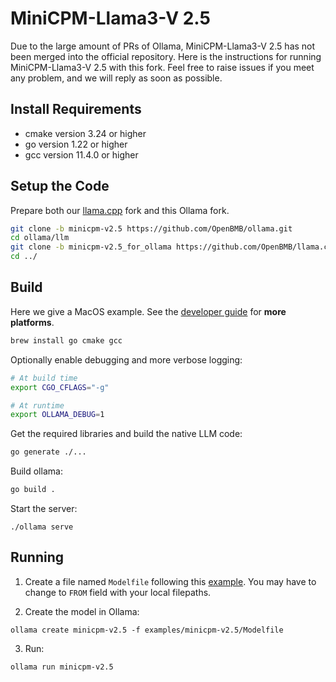 # MiniCPM-Llama3-V 2.5

Due to the large amount of PRs of Ollama, MiniCPM-Llama3-V 2.5 has not been merged into the official repository. Here is the instructions for running MiniCPM-Llama3-V 2.5 with this fork.
Feel free to raise issues if you meet any problem, and we will reply as soon as possible.

## Install Requirements

- cmake version 3.24 or higher
- go version 1.22 or higher
- gcc version 11.4.0 or higher

## Setup the Code

Prepare both our [llama.cpp](https://github.com/OpenBMB/llama.cpp.git) fork and this Ollama fork.

```bash
git clone -b minicpm-v2.5 https://github.com/OpenBMB/ollama.git
cd ollama/llm
git clone -b minicpm-v2.5_for_ollama https://github.com/OpenBMB/llama.cpp.git
cd ../
```

## Build

Here we give a MacOS example. See the [developer guide](https://github.com/ollama/ollama/blob/main/docs/development.md) for **more platforms**.

```bash
brew install go cmake gcc
```

Optionally enable debugging and more verbose logging:

```bash
# At build time
export CGO_CFLAGS="-g"

# At runtime
export OLLAMA_DEBUG=1
```

Get the required libraries and build the native LLM code:

```bash
go generate ./...
```

Build ollama:

```bash
go build .
```

Start the server:

```
./ollama serve
```

## Running 

1. Create a file named `Modelfile` following this [example](Modelfile). You may have to change to `FROM` field with your local filepaths.

2. Create the model in Ollama:

```
ollama create minicpm-v2.5 -f examples/minicpm-v2.5/Modelfile
```

3. Run:

```
ollama run minicpm-v2.5
```
